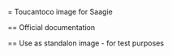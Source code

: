= Toucantoco image for Saagie

== Official documentation

== Use as standalon image - for test purposes

